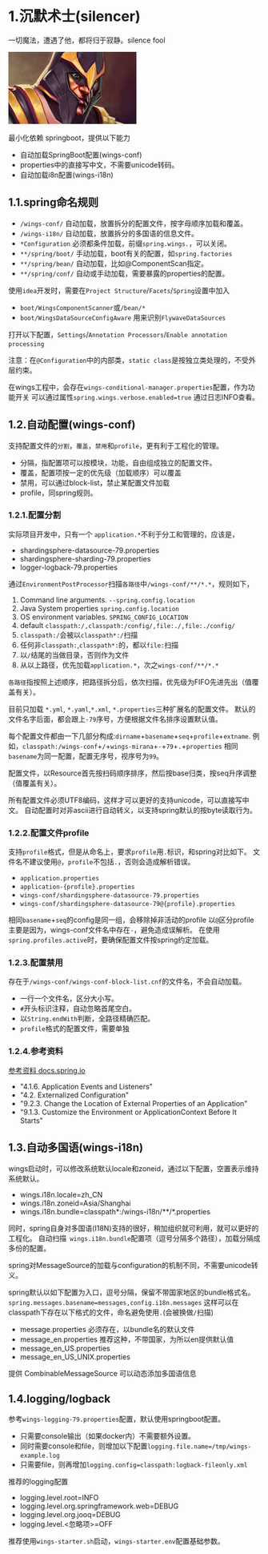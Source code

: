 # 1.沉默术士(silencer)

一切魔法，遭遇了他，都将归于寂静。silence fool

![silencer](./silencer_full.png)

最小化依赖 springboot，提供以下能力

 * 自动加载SpringBoot配置(wings-conf)
 * properties中的直接写中文，不需要unicode转码。
 * 自动加载i8n配置(wings-i18n)

## 1.1.spring命名规则

 * `/wings-conf/` 自动加载，放置拆分的配置文件，按字母顺序加载和覆盖。
 * `/wings-i18n/` 自动加载，放置拆分的多国语的信息文件。
 * `*Configuration` 必须都条件加载，前缀`spring.wings.`，可以关闭。
 * `**/spring/boot/` 手动加载，boot有关的配置，如`spring.factories`
 * `**/spring/bean/`  自动加载，比如@ComponentScan指定。
 * `**/spring/conf/` 自动或手动加载，需要暴露的properties的配置。
 
使用`idea`开发时，需要在`Project Structure`/`Facets`/`Spring`设置中加入

 * `boot/WingsComponentScanner`或`/bean/*` 
 * `boot/WingsDataSourceConfigAware` 用来识别`FlywaveDataSources`
 
打开以下配置，`Settings`/`Annotation Processors`/`Enable annotation processing`

注意：在`@Configuration`中的内部类，`static class`是按独立类处理的，不受外层约束。

在wings工程中，会存在`wings-conditional-manager.properties`配置，作为功能开关
可以通过属性`spring.wings.verbose.enabled=true` 通过日志INFO查看。
 
## 1.2.自动配置(wings-conf)

支持配置文件的`分割`，`覆盖`，`禁用`和`profile`，更有利于工程化的管理。

* 分隔，指配置项可以按模块，功能，自由组成独立的配置文件。
* 覆盖，配置项按一定的优先级（加载顺序）可以覆盖
* 禁用，可以通过block-list，禁止某配置文件加载
* profile，同spring规则。

### 1.2.1.配置分割

实际项目开发中，只有一个 `application.*`不利于分工和管理的，应该是，

 * shardingsphere-datasource-79.properties
 * shardingsphere-sharding-79.properties
 * logger-logback-79.properties

通过`EnvironmentPostProcessor`扫描`各路径`中`/wings-conf/**/*.*`，规则如下，

 1. Command line arguments. `--spring.config.location`
 2. Java System properties `spring.config.location`
 3. OS environment variables. `SPRING_CONFIG_LOCATION`
 4. default `classpath:/,classpath:/config/,file:./,file:./config/`
 5. `classpath:/`会被以`classpath*:/`扫描
 6. 任何非`classpath:`,`classpath*:`的，都以`file:`扫描
 7. 以`/`结尾的当做目录，否则作为文件
 8. 从以上路径，优先加载`application.*`，次之`wings-conf/**/*.*`

`各路径`指按照上述顺序，把路径拆分后，依次扫描，优先级为FIFO先进先出（值覆盖有关）。

目前只加载 `*.yml`, `*.yaml`,`*.xml`, `*.properties`三种扩展名的配置文件。
默认的文件名字后面，都会跟上`-79`序号，方便根据文件名排序设置默认值。

每个配置文件都由一下几部分构成:`dirname`+`basename`+`seq`+`profile`+`extname`.
例如，`classpath:/wings-conf`+`/`+`wings-mirana`+`-`+`79`+`.`+`properties`
相同`basename`为同一配置，配置无序号，视序号为`99`。

配置文件，以Resource首先按扫码顺序排序，然后按base归类，按seq升序调整（值覆盖有关）。

所有配置文件必须UTF8编码，这样才可以更好的支持unicode，可以直接写中文。
自动配置时对非ascii进行自动转义，以支持spring默认的按byte读取行为。

### 1.2.2.配置文件profile

支持`profile`格式，但是从命名上，要求`profile`用`.`标识，和spring对比如下。
文件名不建议使用`@`，`profile`不包括`.`，否则会造成解析错误。

 * `application.properties`
 * `application-{profile}.properties`
 * `wings-conf/shardingsphere-datasource-79.properties`
 * `wings-conf/shardingsphere-datasource-79@{profile}.properties`

相同`basename`+`seq`的config是同一组，会移除掉非活动的profile
以`@`区分profile主要是因为，wings-conf文件名中存在`-`，避免造成误解析。
在使用`spring.profiles.active`时，要确保配置文件按spring约定加载。

### 1.2.3.配置禁用

存在于`/wings-conf/wings-conf-block-list.cnf`的文件名，不会自动加载。

 * 一行一个文件名，区分大小写。
 * `#`开头标识注释，自动忽略首尾空白。
 * 以`String.endWith`判断，全路径精确匹配。
 * `profile`格式的配置文件，需要单独

### 1.2.4.参考资料

[参考资料 docs.spring.io](https://docs.spring.io/spring-boot/docs/2.2.7.RELEASE/reference/htmlsingle/)

 - "4.1.6. Application Events and Listeners"
 - "4.2. Externalized Configuration"
 - "9.2.3. Change the Location of External Properties of an Application"
 - "9.1.3. Customize the Environment or ApplicationContext Before It Starts"
 
## 1.3.自动多国语(wings-i18n)

wings启动时，可以修改系统默认locale和zoneid，通过以下配置，空置表示维持系统默认。

 * wings.i18n.locale=zh_CN
 * wings.i18n.zoneid=Asia/Shanghai
 * wings.i18n.bundle=classpath*:/wings-i18n/**/*.properties

同时，spring自身对多国语(I18N)支持的很好，稍加组织就可利用，就可以更好的工程化。
自动扫描` wings.i18n.bundle`配置项（逗号分隔多个路径），加载分隔成多份的配置。

spring对MessageSource的加载与configuration的机制不同，不需要unicode转义。

spring默认以如下配置为入口，逗号分隔，保留不带国家地区的bundle格式名。
`spring.messages.basename=messages,config.i18n.messages`
这样可以在classpath下存在以下格式的文件，命名避免使用`.`(会被换做`/`扫描)

 * message.properties  必须存在，以bundle名的默认文件
 * message_en.properties 推荐这种，不带国家，为所以en提供默认值
 * message_en_US.properties
 * message_en_US_UNIX.properties
 
 提供 CombinableMessageSource 可以动态添加多国语信息

## 1.4.logging/logback

参考`wings-logging-79.properties`配置，默认使用springboot配置。

 * 只需要console输出（如果docker内）不需要额外设置。
 * 同时需要console和file，则增加以下配置`logging.file.name=/tmp/wings-example.log`
 * 只需要file，则再增加`logging.config=classpath:logback-fileonly.xml`

推荐的logging配置

 * logging.level.root=INFO
 * logging.level.org.springframework.web=DEBUG
 * logging.level.org.jooq=DEBUG
 * logging.level.<忽略项>=OFF

推荐使用`wings-starter.sh`启动，`wings-starter.env`配置基础参数。